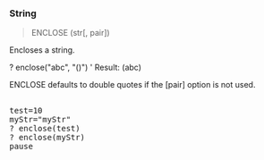 ### String

> ENCLOSE (str[, pair])

Encloses a string.


? enclose("abc", "()")
' Result: (abc)

ENCLOSE defaults to double quotes if the [pair] option is not used.
<pre>

test=10
myStr="myStr"
? enclose(test)
? enclose(myStr)
pause

</pre>

